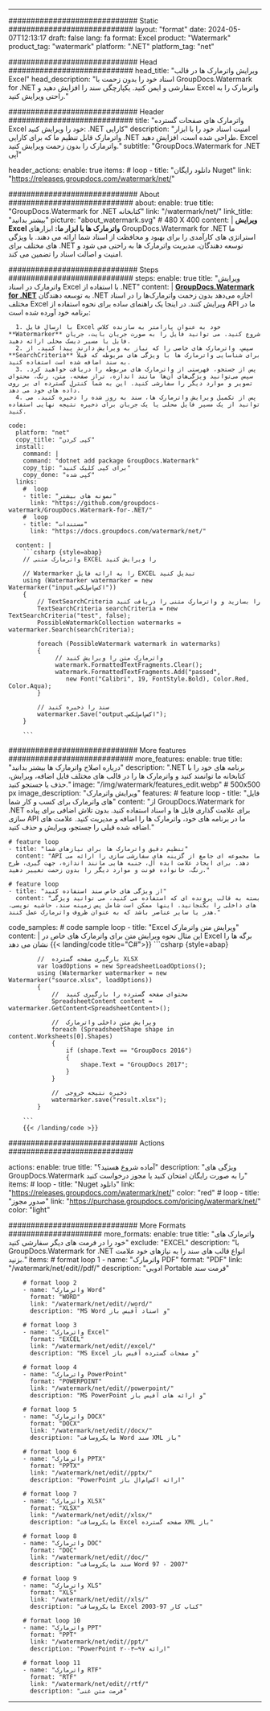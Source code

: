 
---
############################# Static ############################
layout: "format"
date:  2024-05-07T12:13:17
draft: false
lang: fa
format: Excel
product: "Watermark"
product_tag: "watermark"
platform: ".NET"
platform_tag: "net"

############################# Head ############################
head_title: "ویرایش واترمارک ها در قالب Excel"
head_description: "اسناد خود را بدون زحمت با GroupDocs.Watermark for .NET سفارشی و ایمن کنید. یکپارچگی سند را افزایش دهید و Excel واترمارک را به راحتی ویرایش کنید."

############################# Header ############################
title: "واترمارک های صفحات گسترده Excel خود را ویرایش کنید: .NET کارایی" 
description: "امنیت اسناد خود را با ابزار واترمارک قابل تنظیم ما که برای کارایی .NET طراحی شده است، افزایش دهید. Excel واترمارک را بدون زحمت ویرایش کنید."
subtitle: "GroupDocs.Watermark for .NET آپی" 

header_actions:
  enable: true
  items:
    #  loop
    - title: "دانلود رایگان Nuget"
      link: "https://releases.groupdocs.com/watermark/net/"
      
############################# About ############################
about:
    enable: true
    title: "GroupDocs.Watermark for .NET کتابخانه"
    link: "/watermark/net/"
    link_title: "بیشتر بدانید"
    picture: "about_watermark.svg" # 480 X 400
    content: |
       **ویرایش Excel واترمارک ها با ابزار ما:** ابزارهای GroupDocs.Watermark for .NET ما استراتژی های کارآمدی را برای بهبود و محافظت از اسناد شما ارائه می دهند. با ویژگی های مختلف برای .NET توسعه دهندگان، مدیریت واترمارک ها به راحتی می شود و امنیت و اصالت اسناد را تضمین می کند.

############################# Steps ############################
steps:
    enable: true
    title: "ویرایش واترمارک در اسناد Excel با استفاده از .NET"
    content: |
      **[GroupDocs.Watermark for .NET](https://products.groupdocs.com/watermark/net/)** به توسعه دهندگان .NET اجازه می‌دهد بدون زحمت واترمارک‌ها را در اسناد مختلف Excel ویرایش کنند. در اینجا یک راهنمای ساده برای نحوه استفاده از API ما در برنامه خود آورده شده است:
      
      1. با ارسال فایل Excel خود به عنوان پارامتر به سازنده کلاس **Watermarker** شروع کنید. می توانید فایل را به صورت جریان بایت، جریان فایل یا مسیر دیسک محلی ارائه دهید.
      2. سپس، واترمارک های خاصی را که نیاز به ویرایش دارند پیدا کنید. از **SearchCriteria** برای شناسایی واترمارک ها با ویژگی های مربوطه که قبلاً به سند اضافه شده است استفاده کنید.
      3. پس از جستجو، فهرستی از واترمارک های مربوطه را دریافت خواهید کرد. سپس می‌توانید ویژگی‌های آن‌ها مانند اندازه، تراز صفحه، متن، رنگ، محتوای تصویر و موارد دیگر را سفارشی کنید. این به شما کنترل گسترده ای بر روی داده های خود می دهد.
      4. پس از تکمیل ویرایش واترمارک ها، سند به روز شده را ذخیره کنید. می توانید از یک مسیر فایل محلی یا یک جریان برای ذخیره نتیجه نهایی استفاده کنید.
   
    code:
      platform: "net"
      copy_title: "کپی کردن"
      install:
        command: |
        command: "dotnet add package GroupDocs.Watermark"
        copy_tip: "برای کپی کلیک کنید"
        copy_done: "کپی شده"
      links:
        #  loop
        - title: "نمونه های بیشتر"
          link: "https://github.com/groupdocs-watermark/GroupDocs.Watermark-for-.NET/"
        #  loop
        - title: "مستندات"
          link: "https://docs.groupdocs.com/watermark/net/"
          
      content: |
        ```csharp {style=abap}
        // واترمارک متنی EXCEL را ویرایش کنید

        // Watermarker را به ارائه فایل EXCEL تبدیل کنید
        using (Watermarker watermarker = new Watermarker("input.اکس‌اس‌لکس"))
        {
            // TextSearchCriteria را بسازید و واترمارک متنی را دریافت کنید
            TextSearchCriteria searchCriteria = new TextSearchCriteria("test", false);
            PossibleWatermarkCollection watermarks = watermarker.Search(searchCriteria);

            foreach (PossibleWatermark watermark in watermarks)
            {
                 // واترمارک متن را ویرایش کنید
                 watermark.FormattedTextFragments.Clear();
                 watermark.FormattedTextFragments.Add("passed", 
                    new Font("Calibri", 19, FontStyle.Bold), Color.Red, Color.Aqua);
            }

            // سند را ذخیره کنید
            watermarker.Save("output.اکس‌اس‌لکس");
        }
        
        ```            

############################# More features ############################
more_features:
  enable: true
  title: "درباره اصلاح واترمارک ها بیشتر بدانید"
  description: ".NET برنامه های خود را با کتابخانه ما توانمند کنید و واترمارک ها را در قالب های مختلف فایل اضافه، ویرایش، حذف یا جستجو کنید."
  image: "/img/watermark/features_edit.webp" # 500x500 px
  image_description: "ویرایش واترمارک"
  features:
    # feature loop
    - title: "فایل های واترمارک برای کسب و کار شما"
      content: "از GroupDocs.Watermark for .NET برای علامت گذاری فایل ها و اسناد استفاده کنید. بدون تلاش اضافی برای پیاده سازی API ما در برنامه های خود، واترمارک ها را اضافه و مدیریت کنید. علامت های اضافه شده قبلی را جستجو، ویرایش و حذف کنید."

    # feature loop
    - title: "تنظیم دقیق واترمارک ها برای نیازهای شما"
      content: "API ما مجموعه ای جامع از گزینه های سفارشی سازی را ارائه می دهد. برای ایجاد علامت ایده آل، جنبه هایی مانند اندازه، جهت گیری، طرح رنگ، خانواده فونت و موارد دیگر را بدون زحمت تغییر دهید."

    # feature loop
    - title: "از ویژگی های خاص سند استفاده کنید"
      content: "بسته به قالب پرونده ای که استفاده می کنید، می توانید ویژگی های داخلی را بگنجانید. اینها ممکن است شامل پس زمینه سند، حاشیه نویسی، هدر یا سایر عناصر باشد که به عنوان ظروف واترمارک عمل کنند."
      
  code_samples:
    # code sample loop
    - title: "Excel ویرایش متن واترمارک"
      content: |
        این مثال نحوه ویرایش متن برای واترمارک های خاص در Excel برگه ها را نشان می دهد
        {{< landing/code title="C#">}}
        ```csharp {style=abap}
        
            //  بارگیری صفحه گسترده XLSX
            var loadOptions = new SpreadsheetLoadOptions();
            using (Watermarker watermarker = new Watermarker("source.xlsx", loadOptions))
            {
                //  محتوای صفحه گسترده را بارگیری کنید
                SpreadsheetContent content = watermarker.GetContent<SpreadsheetContent>();

                //  ویرایش متن داخلی واترمارک
                foreach (SpreadsheetShape shape in content.Worksheets[0].Shapes)
                {
                    if (shape.Text == "GroupDocs 2016")
                    {
                        shape.Text = "GroupDocs 2017";
                    }
                }

                //  ذخیره نتیجه خروجی
                watermarker.save("result.xlsx");
            }

        ```
        {{< /landing/code >}}


############################# Actions ############################

actions:
  enable: true
  title: "آماده شروع هستید؟"
  description: "ویژگی های GroupDocs.Watermark را به صورت رایگان امتحان کنید یا مجوز درخواست کنید"
  items:
    #  loop
    - title: "Nuget دانلود"
      link: "https://releases.groupdocs.com/watermark/net/"
      color: "red"
        #  loop
    - title: "صدور مجوز"
      link: "https://purchase.groupdocs.com/pricing/watermark/net/"
      color: "light"


############################# More Formats #####################
more_formats:
    enable: true
    title: "واترمارک های خود را در فرمت های دیگر سفارشی کنید"
    exclude: "EXCEL"
    description: "با GroupDocs.Watermark for .NET انواع قالب های سند را به نیازهای خود علامت بزنید."
    items: 
        # format loop 1
        - name: "واترمارک PDF"
          format: "PDF"
          link: "/watermark/net/edit//pdf/"
          description: "ادوبی Portable فرمت سند"

        # format loop 2
        - name: "واترمارک Word"
          format: "WORD"
          link: "/watermark/net/edit//word/"
          description: "MS Word و اسناد آفیس باز"
          
        # format loop 3
        - name: "واترمارک Excel"
          format: "EXCEL"
          link: "/watermark/net/edit//excel/"
          description: "MS Excel و صفحات گسترده آفیس باز"

        # format loop 4
        - name: "واترمارک PowerPoint"
          format: "POWERPOINT"
          link: "/watermark/net/edit//powerpoint/"
          description: "MS PowerPoint و ارائه های آفیس باز"

        # format loop 5
        - name: "واترمارک DOCX"
          format: "DOCX"
          link: "/watermark/net/edit//docx/"
          description: "مایکروسافت Word سند XML باز"
          
        # format loop 6
        - name: "واترمارک PPTX"
          format: "PPTX"
          link: "/watermark/net/edit//pptx/"
          description: "PowerPoint ارائه اکس‌ام‌ال باز"
          
        # format loop 7
        - name: "واترمارک XLSX"
          format: "XLSX"
          link: "/watermark/net/edit//xlsx/"
          description: "مایکروسافت Excel صفحه گسترده XML باز"

        # format loop 8
        - name: "واترمارک DOC"
          format: "DOC"
          link: "/watermark/net/edit//doc/"
          description: "سند مایکروسافت Word 97 - 2007"

        # format loop 9
        - name: "واترمارک XLS"
          format: "XLS"
          link: "/watermark/net/edit//xls/"
          description: "مایکروسافت Excel کتاب کار 97-2003"

        # format loop 10
        - name: "واترمارک PPT"
          format: "PPT"
          link: "/watermark/net/edit//ppt/"
          description: "PowerPoint ارائه ۹۷—۲۰۰۳"

        # format loop 11
        - name: "واترمارک RTF"
          format: "RTF"
          link: "/watermark/net/edit//rtf/"
          description: "فرمت متن غنی"

---